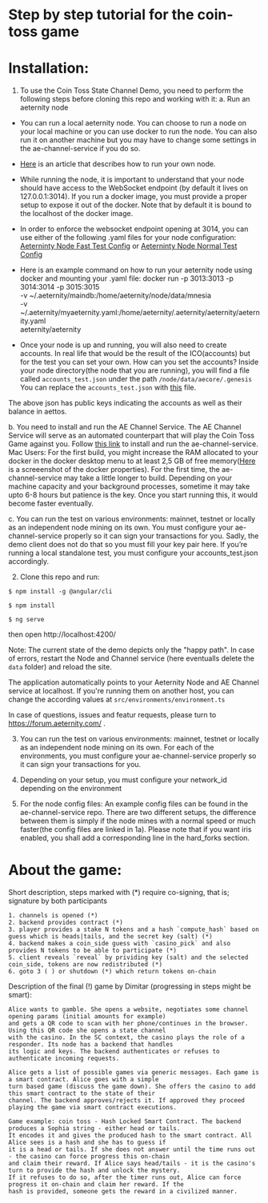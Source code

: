 # Step by step tutorial for the coin-toss game

# Installation: 

1. To use the Coin Toss State Channel Demo, you need to perform the following steps before cloning this repo and working with it:
a. Run an aeternity node
- You can run a local aeternity node. You can choose to run a node on your local machine or you can use docker to run the node. You can also run it on another machine but you may have to change some settings in the ae-channel-service if you do so.
- [Here](https://blog.aeternity.com/why-run-an-ae-node-and-how-to-do-it-8b95a685f683) is an article that describes how to run your own node.
- While running the node, it is important to understand that your node should have access to the WebSocket endpoint (by default it lives on 127.0.0.1:3014). If you run a docker image, you must provide a proper setup to expose it out of the docker. Note that by default it is bound to the localhost of the docker image.
- In order to enforce the websocket endpoint opening at 3014, you can use either of the following .yaml files for your node configuration:
[Aeterninty Node Fast Test Config](https://github.com/aeternity/ae-channel-service/blob/master/test/aeternity_node_fast_test_config.yml)
or
[Aeterninty Node Normal Test Config](https://github.com/aeternity/ae-channel-service/blob/master/test/aeternity_node_normal_test_config.yml)

- Here is an example command on how to run your aeternity node using docker and mounting your .yaml file:
docker run -p 3013:3013 -p 3014:3014 -p 3015:3015 \
    -v ~/.aeternity/maindb:/home/aeternity/node/data/mnesia \
    -v ~/.aeternity/myaeternity.yaml:/home/aeternity/.aeternity/aeternity/aeternity.yaml \
    aeternity/aeternity

- Once your node is up and running, you will also need to create accounts. In real life that would be the result of the ICO(accounts) but for the test you can set your own.
How can you set the accounts?
Inside your node directory(the node that you are running), you will find a file called `accounts_test.json` under the path  `/node/data/aecore/.genesis`
You can replace the `accounts_test.json` with [this](https://github.com/aeternity/ae-channel-service/blob/master/test/accounts_test.json) file.

The above json has public keys indicating the accounts as well as their balance in aettos.

b. You need to install and run the AE Channel Service. The AE Channel Service will serve as an automated counterpart that will play the Coin Toss Game against you. Follow [this link](https://github.com/aeternity/ae-channel-service) to install and run the ae-channel-service. Mac Users: For the first build, you might increase the RAM allocated to your docker in the docker desktop menu to at least 2,5 GB of free memory([Here](https://github.com/gyan0890/coin-toss-game/blob/coin-toss-steps-update/src/assets/img/docker_memory.png?raw=true) is a screeenshot of the docker properties).
For the first time, the ae-channel-service may take a little longer to build. Depending on your machine capacity and your background processes, sometime it may take upto 6-8 hours but patience is the key. Once you start running this, it would become faster eventually.

c. You can run the test on various environments: mainnet, testnet or locally as an independent node mining on its own. You must configure your ae-channel-service properly so it can sign your transactions for you. Sadly, the demo client does not do that so you must fill your key pair here. If you’re running a local standalone test, you must configure your accounts_test.json accordingly.

2. Clone this repo and run:

```
$ npm install -g @angular/cli

$ npm install

$ ng serve
```
then open http://localhost:4200/

Note: The current state of the demo depicts only the "happy path". In case of errors, restart the Node and Channel service (here eventualls delete the `data` folder) and reload the site.

The application automatically points to your Aeternity Node and AE Channel service at localhost. If you're running them on another host, you can change the according values at `src/environments/environment.ts `

In case of questions, issues and featur requests, please turn to https://forum.aeternity.com/ .

3. You can run the test on various environments: mainnet, testnet or locally as an independent node mining on its own. For each of the environments, you must configure your ae-channel-service properly so it can sign your transactions for you.

4. Depending on your setup, you must configure your network_id depending on the environment

5. For the node config files:
An example config files can be found in the ae-channel-service repo. There are two different setups, the difference between them is simply if the node mines with a normal speed or much faster(the config files are linked in 1a). Please note that if you want iris enabled, you shall add a corresponding line in the hard_forks section.

# About the game:

Short description, steps marked with (*) require co-signing, that is; signature by both participants 
```
1. channels is opened (*)
2. backend provides contract (*)
3. player provides a stake N tokens and a hash `compute_hash` based on guess which is heads|tails, and the secret key (salt) (*)
4. backend makes a coin_side guess with `casino_pick` and also provides N tokens to be able to participate (*)
5. client reveals `reveal` by prividing key (salt) and the selected coin_side, tokens are now redistributed (*)
6. goto 3 ( ) or shutdown (*) which return tokens on-chain
```

Description of the final (!) game by Dimitar (progressing in steps might be smart):

```
Alice wants to gamble. She opens a website, negotiates some channel opening params (initial amounts for example) 
and gets a QR code to scan with her phone/continues in the browser. Using this QR code she opens a state channel 
with the casino. In the SC context, the casino plays the role of a responder. Its node has a backend that handles 
its logic and keys. The backend authenticates or refuses to authenticate incoming requests.

Alice gets a list of possible games via generic messages. Each game is a smart contract. Alice goes with a simple 
turn based game (discuss the game down). She offers the casino to add this smart contract to the state of their 
channel. The backend approves/rejects it. If approved they proceed playing the game via smart contract executions.

Game example: coin toss - Hash Locked Smart Contract. The backend produces a Sophia string - either head or tails. 
It encodes it and gives the produced hash to the smart contract. All Alice sees is a hash and she has to guess if 
it is a head or tails. If she does not answer until the time runs out - the casino can force progress this on-chain 
and claim their reward. If Alice says head/tails - it is the casino's turn to provide the hash and unlock the mystery. 
If it refuses to do so, after the timer runs out, Alice can force progress it on-chain and claim her reward. If the 
hash is provided, someone gets the reward in a civilized manner.
```
